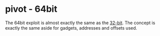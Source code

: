 # pivot - 64bit

The 64bit exploit is almost exactly the same as the [32-bit](../32-bit/README.md). The concept is exactly the same aside for gadgets, addresses and offsets used. 